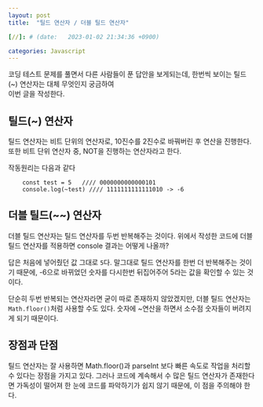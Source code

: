 ```yaml
---
layout: post
title:  "틸드 연산자 / 더블 틸드 연산자"

[//]: # (date:   2023-01-02 21:34:36 +0900)

categories: Javascript
---
```


[//]: # (<h1>Introduction</h1>)


코딩 테스트 문제를 풀면서 다른 사람들이 푼 답안을 보게되는데, 한번씩 보이는 틸드(~) 연산자는 대체 무엇인지 궁금하여   
이번 글을 작성한다.




## 틸드(~) 연산자
 틸드 연산자는 비트 단위의 연산자로, 10진수를 2진수로 바꿔버린 후 연산을 진행한다.
또한 비트 단위 연산자 중, NOT을 진행하는 연산자라고 한다.

작동원리는 다음과 같다

        const test = 5   //// 0000000000000101
        console.log(~test) //// 1111111111111010 -> -6




## 더블 틸드(~~) 연산자
 더블 틸드 연산자는 틸드 연산자를 두번 반복해주는 것이다. 위에서 작성한 코드에 더블 틸드 연산자를 적용하면 console 결과는 어떻게 나올까?
 
답은 처음에 넣어줬던 값 그대로 `5`다.
말그대로 틸드 연산자를 한번 더 반복해주는 것이기 때문에, -6으로 바뀌었던 숫자를 다시한번 뒤집어주어 5라는 값을 확인할 수 있는 것이다.

단순히 두번 반복되는 연산자라면 굳이 따로 존재하지 않았겠지만, 더블 틸드 연산자는 `Math.floor()`처럼 사용할 수도 있다.
숫자에 ~연산을 하면서 소수점 숫자들이 버려지게 되기 때문이다.



## 장점과 단점

틸드 연산자는 잘 사용하면 Math.floor()과 parseInt 보다 빠른 속도로 작업을 처리할 수 있다는 장점을 가지고 있다.
그러나 코드에 계속해서 수 많은 틸드 연산자가 존재한다면 가독성이 떨어져 한 눈에 코드를 파악하기가 쉽지 않기 때문에, 이 점을 주의해야 한다.